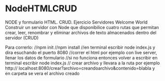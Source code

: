 # NodeHTMLCRUD
NODE y formulario HTML. CRUD. Ejercicio Servidores Welcome World
Construir un servidor con Node que disponibilice cuatro rutas que permitan crear,
leer, renombrar y eliminar archivos de texto almacenados dentro del servidor (CRUD)

Para correrlo:
//npm init
//npm install
//en terminal escribir node index.js  y dira esuchando el puerto 8080
//correr el html por ejemplo con live server, llenar los datos de formulario
//si no funciona entonces volver a escribir en terminal escribir node index.js
// crear archivo y llevara a la ruta por ejemplo http:// localhost:8080/crear?archivo=creandoarchivo&contenido=blabla   y en carpeta se vera el archivo creado
